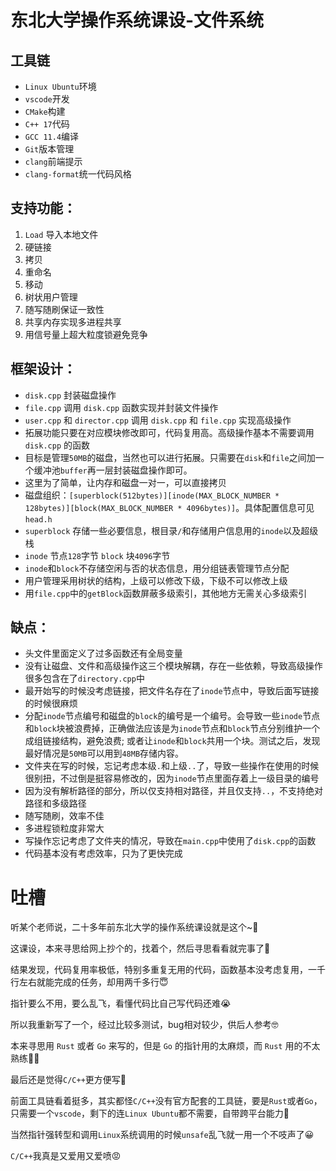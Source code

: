 # 东北大学操作系统课设-文件系统
## 工具链
* `Linux Ubuntu`环境
* `vscode`开发
* `CMake`构建
* `C++ 17`代码
* `GCC 11.4`编译
* `Git`版本管理
* `clang`前端提示
* `clang-format`统一代码风格

## 支持功能：
1. `Load` 导入本地文件
2. 硬链接
3. 拷贝
4. 重命名
5. 移动
6. 树状用户管理
7. 随写随刷保证一致性
8. 共享内存实现多进程共享
9. 用信号量上超大粒度锁避免竞争

## 框架设计：
* `disk.cpp` 封装磁盘操作
* `file.cpp` 调用 `disk.cpp` 函数实现并封装文件操作
* `user.cpp` 和 `director.cpp` 调用 `disk.cpp` 和 `file.cpp` 实现高级操作
* 拓展功能只要在对应模块修改即可，代码复用高。高级操作基本不需要调用 `disk.cpp` 的函数
* 目标是管理`50MB`的磁盘，当然也可以进行拓展。只需要在`disk`和`file`之间加一个缓冲池`buffer`再一层封装磁盘操作即可。
* 这里为了简单，让内存和磁盘一对一，可以直接拷贝
* 磁盘组织：`[superblock(512bytes)][inode(MAX_BLOCK_NUMBER * 128bytes)][block(MAX_BLOCK_NUMBER * 4096bytes)]`。具体配置信息可见`head.h`
* `superblock` 存储一些必要信息，根目录`/`和存储用户信息用的`inode`以及超级栈
* `inode` 节点`128`字节 `block` 块`4096`字节
* `inode`和`block`不存储空闲与否的状态信息，用分组链表管理节点分配
* 用户管理采用树状的结构，上级可以修改下级，下级不可以修改上级
* 用`file.cpp`中的`getBlock`函数屏蔽多级索引，其他地方无需关心多级索引

## 缺点：
* 头文件里面定义了过多函数还有全局变量
* 没有让磁盘、文件和高级操作这三个模块解耦，存在一些依赖，导致高级操作很多包含在了`directory.cpp`中
* 最开始写的时候没考虑链接，把文件名存在了`inode`节点中，导致后面写链接的时候很麻烦
* 分配`inode`节点编号和磁盘的`block`的编号是一个编号。会导致一些`inode`节点和`block`块被浪费掉，正确做法应该是为`inode`节点和`block`节点分别维护一个成组链接结构，避免浪费; 或者让`inode`和`block`共用一个块。测试之后，发现最好情况是`50MB`可以用到`48MB`存储内容。
* 文件夹在写的时候，忘记考虑本级`.`和上级`..`了，导致一些操作在使用的时候很别扭，不过倒是挺容易修改的，因为`inode`节点里面存着上一级目录的编号
* 因为没有解析路径的部分，所以仅支持相对路径，并且仅支持`..`，不支持绝对路径和多级路径
* 随写随刷，效率不佳
* 多进程锁粒度非常大
* 写操作忘记考虑了文件夹的情况，导致在`main.cpp`中使用了`disk.cpp`的函数
* 代码基本没有考虑效率，只为了更快完成

# 吐槽
听某个老师说，二十多年前东北大学的操作系统课设就是这个~🤣

这课设，本来寻思给网上抄个的，找着个，然后寻思看看就完事了🤔

结果发现，代码复用率极低，特别多重复无用的代码，函数基本没考虑复用，一千行左右就能完成的任务，却用两千多行😇

指针要么不用，要么乱飞，看懂代码比自己写代码还难😭

所以我重新写了一个，经过比较多测试，bug相对较少，供后人参考🤓

本来寻思用 `Rust` 或者 `Go` 来写的，但是 `Go` 的指针用的太麻烦，而 `Rust` 用的不太熟练🤦‍♀️

最后还是觉得`C/C++`更方便写🤡

前面工具链看着挺多，其实都怪`C/C++`没有官方配套的工具链，要是`Rust`或者`Go`，只需要一个`vscode`，剩下的连`Linux Ubuntu`都不需要，自带跨平台能力🤩

当然指针强转型和调用`Linux`系统调用的时候`unsafe`乱飞就一用一个不吱声了😀

`C/C++`我真是又爱用又爱喷😡